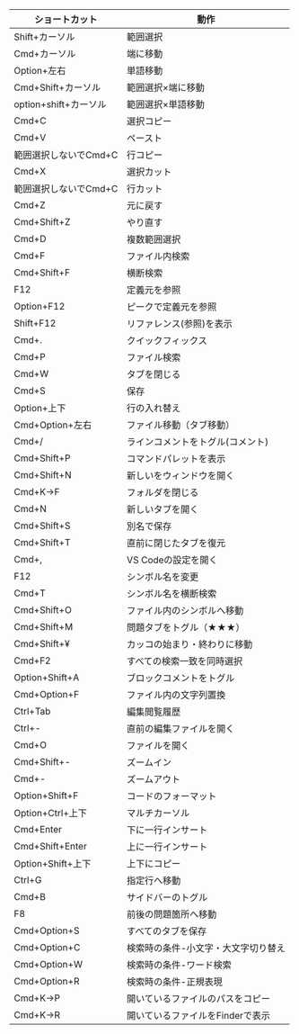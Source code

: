  | ショートカット | 動作 |
 | ---- | ---- |
 | Shift+カーソル | 範囲選択 |
 | Cmd+カーソル | 端に移動 |
 | Option+左右 | 単語移動 |
 | Cmd+Shift+カーソル | 範囲選択×端に移動 | 
 | option+shift+カーソル | 範囲選択×単語移動 | 
 | Cmd+C | 選択コピー | 
 | Cmd+V | ペースト | 
 | 範囲選択しないでCmd+C | 行コピー | 
 | Cmd+X | 選択カット | 
 | 範囲選択しないでCmd+C | 行カット | 
 | Cmd+Z | 元に戻す | 
 | Cmd+Shift+Z | やり直す | 
 | Cmd+D | 複数範囲選択 | 
 | Cmd+F | ファイル内検索 | 
 | Cmd+Shift+F | 横断検索 | 
 | F12 | 定義元を参照 | 
 | Option+F12 | ピークで定義元を参照 | 
 | Shift+F12 | リファレンス(参照)を表示 | 
 | Cmd+. | クイックフィックス | 
 | Cmd+P | ファイル検索 | 
 | Cmd+W | タブを閉じる | 
 | Cmd+S | 保存 | 
 | Option+上下 | 行の入れ替え | 
 | Cmd+Option+左右 | ファイル移動（タブ移動） | 
 | Cmd+/ | ラインコメントをトグル(コメント) | 
 | Cmd+Shift+P | コマンドパレットを表示 | 
 | Cmd+Shift+N | 新しいをウィンドウを開く | 
 | Cmd+K→F | フォルダを閉じる | 
 | Cmd+N | 新しいタブを開く | 
 | Cmd+Shift+S | 別名で保存 | 
 | Cmd+Shift+T | 直前に閉じたタブを復元 | 
 | Cmd+, | VS Codeの設定を開く | 
 | F12 | シンボル名を変更 | 
 | Cmd+T | シンボル名を横断検索 | 
 | Cmd+Shift+O | ファイル内のシンボルへ移動 | 
 | Cmd+Shift+M | 問題タブをトグル（★★★） | 
 | Cmd+Shift+¥ | カッコの始まり・終わりに移動 | 
 | Cmd+F2 | すべての検索一致を同時選択 | 
 | Option+Shift+A | ブロックコメントをトグル | 
 | Cmd+Option+F | ファイル内の文字列置換 | 
 | Ctrl+Tab | 編集閲覧履歴 | 
 | Ctrl+- | 直前の編集ファイルを開く | 
 | Cmd+O | ファイルを開く | 
 | Cmd+Shift+- | ズームイン | 
 | Cmd+- | ズームアウト | 
 | Option+Shift+F | コードのフォーマット | 
 | Option+Ctrl+上下 | マルチカーソル | 
 | Cmd+Enter | 下に一行インサート | 
 | Cmd+Shift+Enter | 上に一行インサート | 
 | Option+Shift+上下 | 上下にコピー | 
 | Ctrl+G | 指定行へ移動 | 
 | Cmd+B | サイドバーのトグル | 
 | F8 | 前後の問題箇所へ移動 | 
 | Cmd+Option+S | すべてのタブを保存 | 
 | Cmd+Option+C | 検索時の条件-小文字・大文字切り替え | 
 | Cmd+Option+W | 検索時の条件-ワード検索 | 
 | Cmd+Option+R | 検索時の条件-正規表現 | 
 | Cmd+K→P | 開いているファイルのパスをコピー | 
 | Cmd+K→R | 開いているファイルをFinderで表示  | 